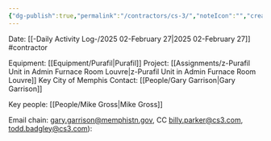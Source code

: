 ```yaml
---
{"dg-publish":true,"permalink":"/contractors/cs-3/","noteIcon":"","created":"2025-07-07T14:23:44.173-05:00"}
---
```


Date: [[-Daily Activity Log-/2025 02-February 27\|2025 02-February 27]]
#contractor 

Equipment: [[Equipment/Purafil\|Purafil]]
Project: [[Assignments/z-Purafil Unit in Admin Furnace Room Louvre\|z-Purafil Unit in Admin Furnace Room Louvre]]
Key City of Memphis Contact: [[People/Gary Garrison\|Gary Garrison]]

Key people: [[People/Mike Gross\|Mike Gross]] 

Email chain:
gary.garrison@memphistn.gov, CC billy.parker@cs3.com, todd.badgley@cs3.com):

